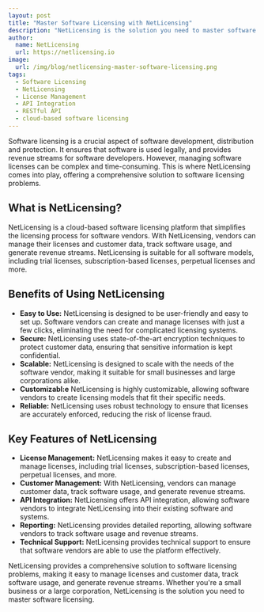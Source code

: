 ```yaml
---
layout: post
title: "Master Software Licensing with NetLicensing"
description: "NetLicensing is the solution you need to master software licensing"
author:
  name: NetLicensing
  url: https://netlicensing.io
image:
  url: /img/blog/netlicensing-master-software-licensing.png
tags:
  - Software Licensing
  - NetLicensing
  - License Management
  - API Integration
  - RESTful API
  - cloud-based software licensing
---
```


Software licensing is a crucial aspect of software development, distribution and protection. It ensures that software is used legally, and provides revenue streams for software developers. However, managing software licenses can be complex and time-consuming. This is where NetLicensing comes into play, offering a comprehensive solution to software licensing problems.

## What is NetLicensing?

NetLicensing is a cloud-based software licensing platform that simplifies the licensing process for software vendors. With NetLicensing, vendors can manage their licenses and customer data, track software usage, and generate revenue streams. NetLicensing is suitable for all software models, including trial licenses, subscription-based licenses, perpetual licenses and more.

## Benefits of Using NetLicensing

- **Easy to Use:** NetLicensing is designed to be user-friendly and easy to set up. Software vendors can create and manage licenses with just a few clicks, eliminating the need for complicated licensing systems.
- **Secure:** NetLicensing uses state-of-the-art encryption techniques to protect customer data, ensuring that sensitive information is kept confidential.
- **Scalable:** NetLicensing is designed to scale with the needs of the software vendor, making it suitable for small businesses and large corporations alike.
- **Customizabl:e** NetLicensing is highly customizable, allowing software vendors to create licensing models that fit their specific needs.
- **Reliable:** NetLicensing uses robust technology to ensure that licenses are accurately enforced, reducing the risk of license fraud.

## Key Features of NetLicensing

- **License Management:** NetLicensing makes it easy to create and manage licenses, including trial licenses, subscription-based licenses, perpetual licenses, and more.
- **Customer Management:** With NetLicensing, vendors can manage customer data, track software usage, and generate revenue streams.
- **API Integration:** NetLicensing offers API integration, allowing software vendors to integrate NetLicensing into their existing software and systems.
- **Reporting:** NetLicensing provides detailed reporting, allowing software vendors to track software usage and revenue streams.
- **Technical Support:** NetLicensing provides technical support to ensure that software vendors are able to use the platform effectively.

NetLicensing provides a comprehensive solution to software licensing problems, making it easy to manage licenses and customer data, track software usage, and generate revenue streams. Whether you're a small business or a large corporation, NetLicensing is the solution you need to master software licensing.
